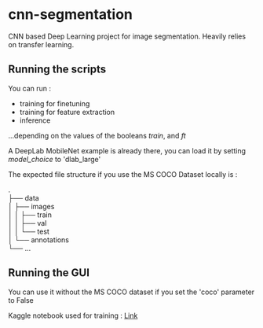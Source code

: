 # cnn-segmentation
CNN based Deep Learning project for image segmentation.
Heavily relies on transfer learning.
 
## Running the scripts

You can run : 
- training for finetuning
- training for feature extraction
- inference

...depending on the values of the booleans *train*, and *ft*

A DeepLab MobileNet example is already there, you can load it by setting *model_choice* to 'dlab_large'

The expected file structure if you use the MS COCO Dataset locally is :
 
.  
├── data  
│   ├── images  
│   │   ├── train  
│   │   ├── val  
│   │   └── test  
│   └── annotations  
└── ...  

## Running the GUI

You can use it without the MS COCO dataset if you set the 'coco' parameter to False

Kaggle notebook used for training : [Link](https://www.kaggle.com/code/thomassirvent/semantic-segmentation-with-pytorch)
